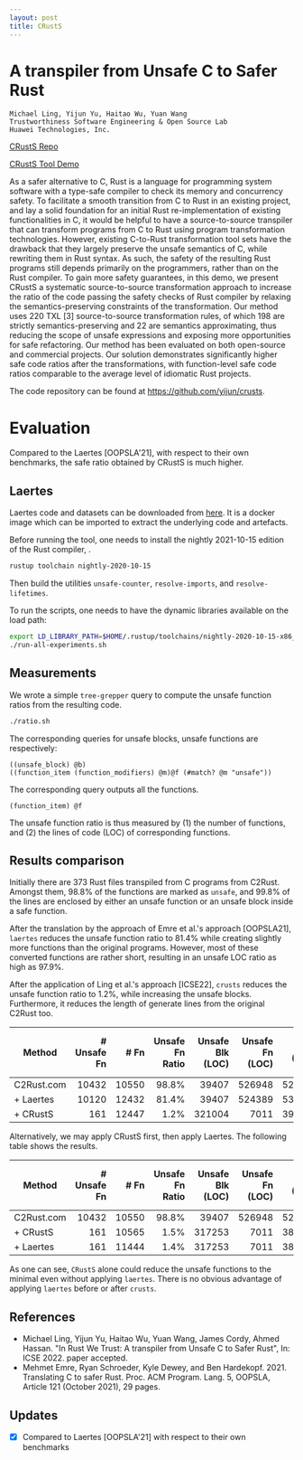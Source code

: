 ```yaml
---
layout: post
title: CRustS
---
```


# A transpiler from Unsafe C to Safer Rust

```
Michael Ling, Yijun Yu, Haitao Wu, Yuan Wang
Trustworthiness Software Engineering & Open Source Lab
Huawei Technologies, Inc.
```

[CRustS Repo](https://github.com/trusted-programming/crusts)

[CRustS Tool Demo](http://185.190.206.130)

As a safer alternative to C, Rust is a language for programming system software
with a type-safe compiler to check its memory and concurrency safety. To
facilitate a smooth transition from C to Rust in an existing project, and lay a
solid foundation for an initial Rust re-implementation of existing
functionalities in C, it would be helpful to have a source-to-source transpiler
that can transform programs from C to Rust using program transformation
technologies. However, existing C-to-Rust transformation tool sets have the
drawback that they largely preserve the unsafe semantics of C, while rewriting
them in Rust syntax. As such, the safety of the resulting Rust programs still
depends primarily on the programmers, rather than on the Rust compiler. To gain
more safety guarantees, in this demo, we present CRustS a systematic
source-to-source transformation approach to increase the ratio of the code
passing the safety checks of Rust compiler by relaxing the semantics-preserving
constraints of the transformation. Our method uses 220 TXL [3] source-to-source
transformation rules, of which 198 are strictly semantics-preserving and 22 are
semantics approximating, thus reducing the scope of unsafe expressions and
exposing more opportunities for safe refactoring. Our method has been evaluated
on both open-source and commercial projects. Our solution demonstrates
significantly higher safe code ratios after the transformations, with
function-level safe code ratios comparable to the average level of idiomatic
Rust projects.

The code repository can be found at https://github.com/yijun/crusts. 

# Evaluation

Compared to the Laertes [OOPSLA'21], with respect to their own benchmarks, the safe ratio
obtained by CRustS is much higher.

##  Laertes

Laertes code and datasets can be downloaded from [here](https://zenodo.org/record/5442253#.YkDbGufMKUk).
It is a docker image which can be imported to extract the underlying code and artefacts.

Before running the tool, one needs to install the nightly 2021-10-15 edition of the Rust compiler, .

```bash
rustup toolchain nightly-2020-10-15
```
Then build the utilities `unsafe-counter`, `resolve-imports`, and `resolve-lifetimes`.

To run the scripts, one needs to have the dynamic libraries available on the load path:
```bash
export LD_LIBRARY_PATH=$HOME/.rustup/toolchains/nightly-2020-10-15-x86_64-unknown-linux-gnu/lib/
./run-all-experiments.sh
```

## Measurements

We wrote a simple `tree-grepper` query to compute the unsafe function ratios from the resulting code.
```bash
./ratio.sh
```

The corresponding queries for unsafe blocks, unsafe functions are respectively:
```
((unsafe_block) @b) 
((function_item (function_modifiers) @m)@f (#match? @m "unsafe"))
```

The corresponding query outputs all the functions.
```
(function_item) @f
```

The unsafe function ratio is thus measured by (1) the number of functions, and (2) the lines of code (LOC) of corresponding functions.

## Results comparison

Initially there are 373 Rust files transpiled from C programs from C2Rust. Amongst them, 98.8% of the functions are marked as `unsafe`, and 99.8% of the lines are enclosed by either an unsafe function or
an unsafe block inside a safe function.

After the translation by the approach of Emre et al.'s approach [OOPSLA21], `laertes` reduces the unsafe function ratio to 81.4% while creating slightly more functions than the original programs. However, most of these converted functions are rather short, resulting in an unsafe LOC ratio as high as 97.9%.

After the application of Ling et al.'s approach [ICSE22], `crusts` reduces the unsafe function ratio to 1.2%, while increasing the unsafe blocks. 
Furthermore, it reduces the length of generate lines from the original C2Rust too. 

|   Method   | # Unsafe Fn |  # Fn | Unsafe Fn Ratio | Unsafe Blk (LOC) | Unsafe Fn (LOC) | Fn (LOC) | Unsafe LOC Ratio | Unsafe Blk LOC Ratio |
| ---------- | ----------: | ----: | --------------: | ---------------: | --------------: | -------: | ---------------: | -------------------: |
| C2Rust.com |       10432 | 10550 |           98.8% |            39407 |          526948 |   527899 |            99.8% |                 7.4% |
| + Laertes  |       10120 | 12432 |           81.4% |            39407 |          524389 |   535221 |            97.9% |                 7.3% |
| + CRustS   |         161 | 12447 |            1.2% |           321004 |            7011 |   391991 |             1.7% |                81.8% |

Alternatively, we may apply CRustS first, then apply Laertes. The following table shows the results.

|   Method   | # Unsafe Fn |  # Fn | Unsafe Fn Ratio | Unsafe Blk (LOC) | Unsafe Fn (LOC) | Fn (LOC) | Unsafe LOC Ratio | Unsafe Blk LOC Ratio |
| ---------- | ----------: | ----: | --------------: | ---------------: | --------------: | -------: | ---------------: | -------------------: |
| C2Rust.com |       10432 | 10550 |           98.8% |            39407 |          526948 |   527899 |            99.8% |                 7.4% |
| + CRustS   |         161 | 10565 |            1.5% |           317253 |            7011 |   381008 |             1.8% |                83.2% |
| + Laertes  |         161 | 11444 |            1.4% |           317253 |            7011 |   383952 |             1.8% |                82.6% |

As one can see, `CRustS` alone could reduce the unsafe functions to the minimal even without applying `laertes`. There is no obvious advantage of applying `laertes` before or after `crusts`.


## References
- Michael Ling, Yijun Yu, Haitao Wu, Yuan Wang, James Cordy, Ahmed Hassan. "In Rust We Trust: A transpiler from Unsafe C to Safer Rust", In: ICSE 2022. paper accepted.
- Mehmet Emre, Ryan Schroeder, Kyle Dewey, and Ben Hardekopf. 2021. Translating C to safer Rust. Proc. ACM Program. Lang. 5, OOPSLA, Article 121 (October 2021), 29 pages.

## Updates
- [x] Compared to Laertes [OOPSLA'21] with respect to their own benchmarks

